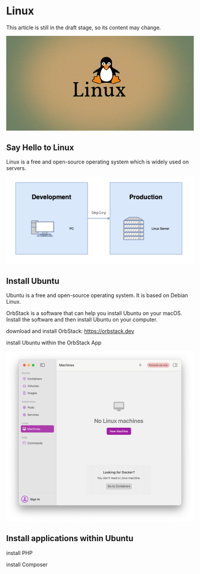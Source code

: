 # Linux

This article is still in the draft stage, so its content may change.

![](./images/14-Linux_1.jpeg)

## Say Hello to Linux

Linux is a free and open-source operating system which is widely used on servers.

![](./images/14-Linux_2.png)

## Install Ubuntu

Ubuntu is a free and open-source operating system. It is based on Debian Linux.

OrbStack is a software that can help you install Ubuntu on your macOS. Install the software and then install Ubuntu on your computer.

download and install OrbStack: https://orbstack.dev

install Ubuntu within the OrbStack App

![](./images/14-Linux_3.png)

## Install applications within Ubuntu

install PHP

install Composer